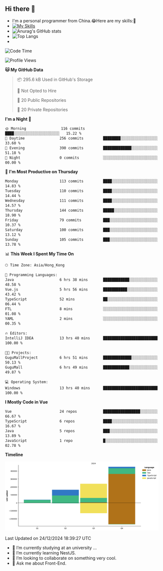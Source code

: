 ## Hi there 👋
- I'm a personal programmer from China.😂Here are my skills:🤔
- [![My Skills](https://skillicons.dev/icons?i=js,html,css,vue,typescript,java,golang)](https://skillicons.dev)
- ![Anurag's GitHub stats](https://github-readme-stats.vercel.app/api?username=FluffyChi-Xing&count_private=true&show_icons=true&theme=radical)
- ![Top Langs](https://github-readme-stats.vercel.app/api/top-langs/?username=FluffyChi-Xing)
- <!--START_SECTION:waka-->
![Code Time](http://img.shields.io/badge/Code%20Time-953%20hrs%2036%20mins-blue)

![Profile Views](http://img.shields.io/badge/Profile%20Views-0-blue)

**🐱 My GitHub Data** 

> 📦 295.6 kB Used in GitHub's Storage 
 > 
> 🚫 Not Opted to Hire
 > 
> 📜 20 Public Repositories 
 > 
> 🔑 20 Private Repositories 
 > 
**I'm a Night 🦉** 

```text
🌞 Morning                116 commits         ████░░░░░░░░░░░░░░░░░░░░░   15.22 % 
🌆 Daytime                256 commits         ████████░░░░░░░░░░░░░░░░░   33.60 % 
🌃 Evening                390 commits         █████████████░░░░░░░░░░░░   51.18 % 
🌙 Night                  0 commits           ░░░░░░░░░░░░░░░░░░░░░░░░░   00.00 % 
```
📅 **I'm Most Productive on Thursday** 

```text
Monday                   113 commits         ████░░░░░░░░░░░░░░░░░░░░░   14.83 % 
Tuesday                  110 commits         ████░░░░░░░░░░░░░░░░░░░░░   14.44 % 
Wednesday                111 commits         ████░░░░░░░░░░░░░░░░░░░░░   14.57 % 
Thursday                 144 commits         █████░░░░░░░░░░░░░░░░░░░░   18.90 % 
Friday                   79 commits          ███░░░░░░░░░░░░░░░░░░░░░░   10.37 % 
Saturday                 100 commits         ███░░░░░░░░░░░░░░░░░░░░░░   13.12 % 
Sunday                   105 commits         ███░░░░░░░░░░░░░░░░░░░░░░   13.78 % 
```


📊 **This Week I Spent My Time On** 

```text
🕑︎ Time Zone: Asia/Hong_Kong

💬 Programming Languages: 
Java                     6 hrs 38 mins       ████████████░░░░░░░░░░░░░   48.58 % 
Vue.js                   5 hrs 56 mins       ███████████░░░░░░░░░░░░░░   43.42 % 
TypeScript               52 mins             ██░░░░░░░░░░░░░░░░░░░░░░░   06.44 % 
FTL                      8 mins              ░░░░░░░░░░░░░░░░░░░░░░░░░   01.08 % 
YAML                     2 mins              ░░░░░░░░░░░░░░░░░░░░░░░░░   00.35 % 

🔥 Editors: 
IntelliJ IDEA            13 hrs 40 mins      █████████████████████████   100.00 % 

🐱‍💻 Projects: 
GuguMallProject          6 hrs 51 mins       █████████████░░░░░░░░░░░░   50.13 % 
GuguMall                 6 hrs 49 mins       ████████████░░░░░░░░░░░░░   49.87 % 

💻 Operating System: 
Windows                  13 hrs 40 mins      █████████████████████████   100.00 % 
```

**I Mostly Code in Vue** 

```text
Vue                      24 repos            █████████████████░░░░░░░░   66.67 % 
TypeScript               6 repos             ████░░░░░░░░░░░░░░░░░░░░░   16.67 % 
Java                     5 repos             ███░░░░░░░░░░░░░░░░░░░░░░   13.89 % 
JavaScript               1 repo              █░░░░░░░░░░░░░░░░░░░░░░░░   02.78 % 
```



**Timeline**

![Lines of Code chart](https://raw.githubusercontent.com/FluffyChi-Xing/FluffyChi-Xing/main/assets/bar_graph.png)


 Last Updated on 24/12/2024 18:39:27 UTC
<!--END_SECTION:waka-->
- 🔭 I’m currently studying at an university ...
- 🌱 I’m currently learning NestJS.
- 👯 I’m looking to collaborate on something very cool.
- 💬 Ask me about Front-End.

